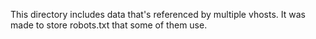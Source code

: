 This directory includes data that's referenced by multiple vhosts. It
was made to store robots.txt that some of them use.
